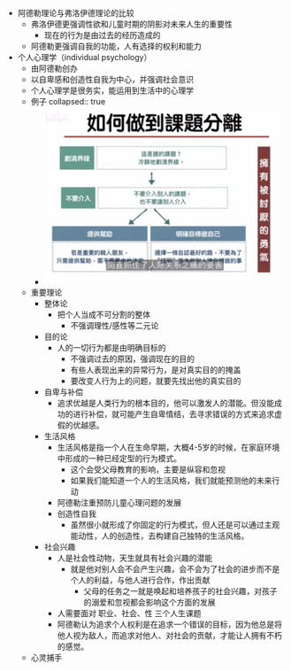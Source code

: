 - 阿德勒理论与弗洛伊德理论的比较
	- 弗洛伊德更强调性欲和儿童时期的阴影对未来人生的重要性
		- 现在的行为是由过去的经历造成的
	- 阿德勒更强调自我的功能，人有选择的权利和能力
- 个人心理学（individual psychology）
	- 由阿德勒创办
	- 以自卑感和创造性自我为中心，并强调社会意识
	- 个人心理学是很务实，能运用到生活中的心理学
	- 例子
	  collapsed:: true
		- ![image.png](../assets/image_1633264322334_0.png)
	- 重要理论
		- 整体论
			- 把个人当成不可分割的整体
				- 不强调理性/感性等二元论
		- 目的论
			- 人的一切行为都是由明确目标的
				- 不强调过去的原因，强调现在的目的
				- 有些人表现出来的异常行为，是对真实目的的掩盖
				- 要改变人行为上的问题，就要先找出他的真实目的
		- 自卑与补偿
			- 追求优越是人类行为的根本目的，他可以激发人的潜能。但没能成功的进行补偿，就可能产生自卑情结，去寻求错误的方式来追求虚假的优越感。
		- 生活风格
			- 生活风格是指一个人在生命早期，大概4-5岁的时候，在家庭环境中形成的一种已经定型的行为模式。
				- 这个会受父母教育的影响，主要是纵容和忽视
				- 如果我们能知道一个人的生活风格，我们就能预测他的未来行动
			- 阿德勒注重预防儿童心理问题的发展
			- 创造性自我
				- 虽然很小就形成了你固定的行为模式，但人还是可以通过主观能动性，人的创造性，去构建自己独特的生活风格。
		- 社会兴趣
			- 人是社会性动物，天生就具有社会兴趣的潜能
				- 就是他对别人会不会产生兴趣，会不会为了社会的进步而不是个人的利益，与他人进行合作，作出贡献
					- 父母的任务之一就是唤起和培养孩子的社会兴趣，对孩子的溺爱和忽视都会影响这个方面的发展
			- 人需要面对 职业、社会、性 三个人生课题
			- 阿德勒认为追求个人权利是在追求一个错误的目标，因为他总是将他人视为敌人，而追求对他人、对社会的贡献，才能让人拥有不朽的感觉。
	- 心灵捕手